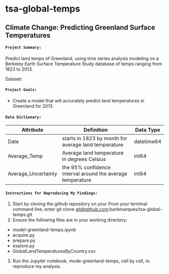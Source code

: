 # tsa-global-temps

## Climate Change: Predicting Greenland Surface Temperatures

#### ```Project Summary:```

Predict land temps of Greenland, using time series analysis modeling on a Berkeley Earth Surface Temperature Study database of  temps ranging from 1823 to 2013. 

Dataset: 

#### ```Project Goals:```
- Create a model that will accurately predict land temperatures in Greenland for 2013.  
 
 
#### ```Data Dictionary:``` 
| Attribute | Definition | Data Type |
| ----- | ----- | ----- |
|Date |starts in 1823 by month for average land temperature |datetime64|
|Average_Temp| Average land temperature in degrees Celsius |int64|
|Average_Uncertainty | the 95% confidence interval around the average temperature |int64|


#### ```Instructions for Reproducing My Findings:```
1.  Start by cloning the github repository on your From your terminal command line, enter git clone git@github.com:barbmarques/tsa-global-temps.git
2.  Ensure the following files are in your working directory:  
 - model-greenland-temps.ipynb
 - acquire.py
 - prepare.py
 - explore.py
 - GlobalLandTemperaturesByCountry.csv
  
3. Run the Jupyter notebook, mode-greenland-temps, cell by cell, to reproduce my analysis.

